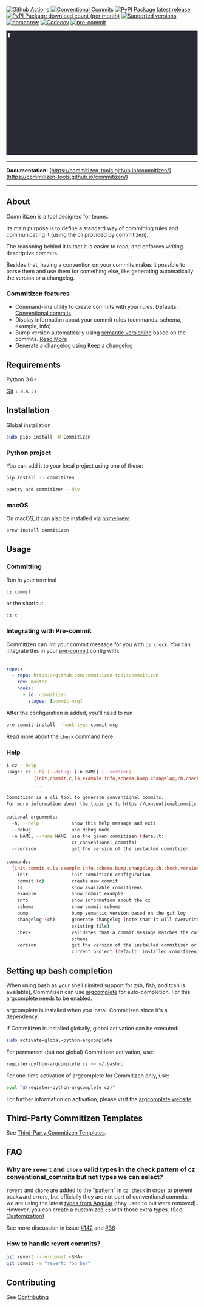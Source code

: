 [![Github Actions](https://github.com/commitizen-tools/commitizen/workflows/Python%20package/badge.svg?style=flat-square)](https://github.com/commitizen-tools/commitizen/actions)
[![Conventional Commits](https://img.shields.io/badge/Conventional%20Commits-1.0.0-yellow.svg?style=flat-square)](https://conventionalcommits.org)
[![PyPI Package latest release](https://img.shields.io/pypi/v/commitizen.svg?style=flat-square)](https://pypi.org/project/commitizen/)
[![PyPI Package download count (per month)](https://img.shields.io/pypi/dm/commitizen?style=flat-square)](https://pypi.org/project/commitizen/)
[![Supported versions](https://img.shields.io/pypi/pyversions/commitizen.svg?style=flat-square)](https://pypi.org/project/commitizen/)
[![homebrew](https://img.shields.io/homebrew/v/commitizen?color=teal&style=flat-square)](https://formulae.brew.sh/formula/commitizen)
[![Codecov](https://img.shields.io/codecov/c/github/commitizen-tools/commitizen.svg?style=flat-square)](https://codecov.io/gh/commitizen-tools/commitizen)
[![pre-commit](https://img.shields.io/badge/pre--commit-enabled-brightgreen?style=flat-square&logo=pre-commit&logoColor=white)](https://github.com/pre-commit/pre-commit)

![Using commitizen cli](images/demo.gif)

---

**Documentation:** [https://commitizen-tools.github.io/commitizen/](https://commitizen-tools.github.io/commitizen/)

---

## About

Commitizen is a tool designed for teams.

Its main purpose is to define a standard way of committing rules
and communicating it (using the cli provided by commitizen).

The reasoning behind it is that it is easier to read, and enforces writing
descriptive commits.

Besides that, having a convention on your commits makes it possible to
parse them and use them for something else, like generating automatically
the version or a changelog.

### Commitizen features

- Command-line utility to create commits with your rules. Defaults: [Conventional commits][conventional_commits]
- Display information about your commit rules (commands: schema, example, info)
- Bump version automatically using [semantic versioning][semver] based on the commits. [Read More](./bump.md)
- Generate a changelog using [Keep a changelog][keepchangelog]

## Requirements

Python 3.6+

[Git][gitscm] `1.8.5.2`+

## Installation

Global installation

```bash
sudo pip3 install -U Commitizen
```

### Python project

You can add it to your local project using one of these:

```bash
pip install -U commitizen
```

```bash
poetry add commitizen --dev
```

### macOS

On macOS, it can also be installed via [homebrew](https://formulae.brew.sh/formula/commitizen):

```bash
brew install commitizen
```

## Usage

### Committing

Run in your terminal

```bash
cz commit
```

or the shortcut

```bash
cz c
```

### Integrating with Pre-commit
Commitizen can lint your commit message for you with `cz check`.
You can integrate this in your [pre-commit](https://pre-commit.com/) config with:

```yaml
---
repos:
  - repo: https://github.com/commitizen-tools/commitizen
    rev: master
    hooks:
      - id: commitizen
        stages: [commit-msg]
```

After the configuration is added, you'll need to run

```sh
pre-commit install --hook-type commit-msg
```

Read more about the `check` command [here](https://commitizen-tools.github.io/commitizen/check/).

### Help

```bash
$ cz --help
usage: cz [-h] [--debug] [-n NAME] [--version]
          {init,commit,c,ls,example,info,schema,bump,changelog,ch,check,version}
          ...

Commitizen is a cli tool to generate conventional commits.
For more information about the topic go to https://conventionalcommits.org/

optional arguments:
  -h, --help            show this help message and exit
  --debug               use debug mode
  -n NAME, --name NAME  use the given commitizen (default:
                        cz_conventional_commits)
  --version             get the version of the installed commitizen

commands:
  {init,commit,c,ls,example,info,schema,bump,changelog,ch,check,version}
    init                init commitizen configuration
    commit (c)          create new commit
    ls                  show available commitizens
    example             show commit example
    info                show information about the cz
    schema              show commit schema
    bump                bump semantic version based on the git log
    changelog (ch)      generate changelog (note that it will overwrite
                        existing file)
    check               validates that a commit message matches the commitizen
                        schema
    version             get the version of the installed commitizen or the
                        current project (default: installed commitizen)
```

## Setting up bash completion

When using bash as your shell (limited support for zsh, fish, and tcsh is available), Commitizen can use [argcomplete](https://kislyuk.github.io/argcomplete/) for auto-completion. For this argcomplete needs to be enabled.

argcomplete is installed when you install Commitizen since it's a dependency.

If Commitizen is installed globally, global activation can be executed:

```bash
sudo activate-global-python-argcomplete
```

For permanent (but not global) Commitizen activation, use:

```bash
register-python-argcomplete cz >> ~/.bashrc
```

For one-time activation of argcomplete for Commitizen only, use:

```bash
eval "$(register-python-argcomplete cz)"
```

For further information on activation, please visit the [argcomplete website](https://kislyuk.github.io/argcomplete/).

## Third-Party Commitizen Templates

See [Third-Party Commitizen Templates](third-party-commitizen.md).

## FAQ

### Why are `revert` and `chore` valid types in the check pattern of cz conventional_commits but not types we can select?

`revert` and `chore` are added to the "pattern" in `cz check` in order to prevent backward errors, but officially they are not part of conventional commits, we are using the latest [types from Angular](https://github.com/angular/angular/blob/22b96b9/CONTRIBUTING.md#type) (they used to but were removed).
However, you can create a customized `cz` with those extra types. (See [Customization](https://commitizen-tools.github.io/commitizen/customization.html))

See more discussion in issue [#142](https://github.com/commitizen-tools/commitizen/issues/142) and [#36](https://github.com/commitizen-tools/commitizen/issues/36)

### How to handle revert commits?

```sh
git revert --no-commit <SHA>
git commit -m "revert: foo bar"
```

## Contributing

See [Contributing](contributing.md)

[conventional_commits]: https://www.conventionalcommits.org
[semver]: https://semver.org/
[keepchangelog]: https://keepachangelog.com/
[gitscm]: https://git-scm.com/downloads

